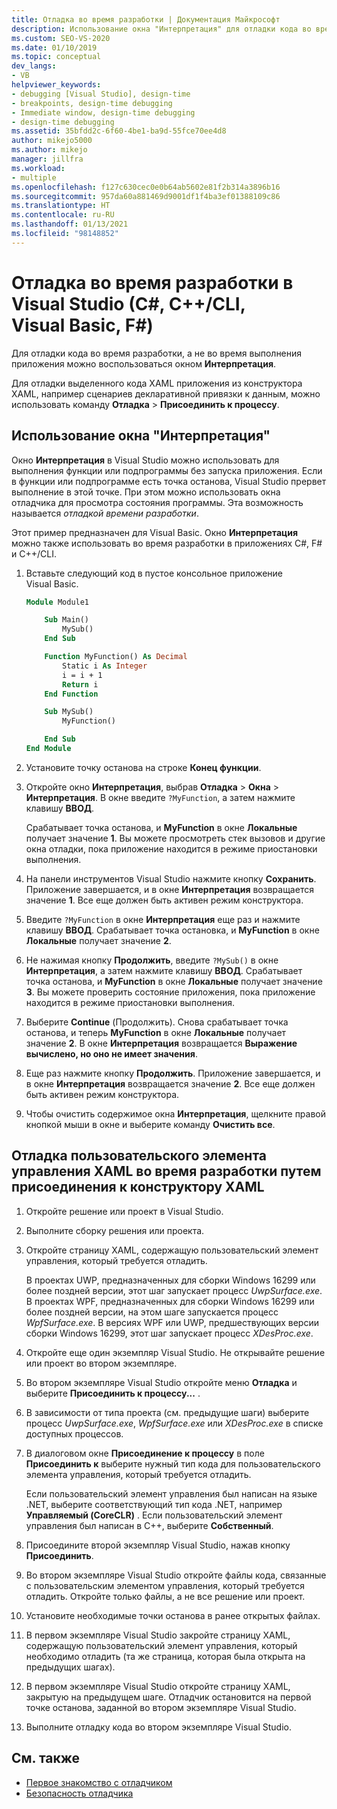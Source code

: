 ```yaml
---
title: Отладка во время разработки | Документация Майкрософт
description: Использование окна "Интерпретация" для отладки кода во время разработки без запуска приложения. Вы можете выполнить функцию и просмотреть ее состояние при достижении точки останова.
ms.custom: SEO-VS-2020
ms.date: 01/10/2019
ms.topic: conceptual
dev_langs:
- VB
helpviewer_keywords:
- debugging [Visual Studio], design-time
- breakpoints, design-time debugging
- Immediate window, design-time debugging
- design-time debugging
ms.assetid: 35bfdd2c-6f60-4be1-ba9d-55fce70ee4d8
author: mikejo5000
ms.author: mikejo
manager: jillfra
ms.workload:
- multiple
ms.openlocfilehash: f127c630cec0e0b64ab5602e81f2b314a3896b16
ms.sourcegitcommit: 957da60a881469d9001df1f4ba3ef01388109c86
ms.translationtype: HT
ms.contentlocale: ru-RU
ms.lasthandoff: 01/13/2021
ms.locfileid: "98148852"
---
```

# <a name="debug-at-design-time-in-visual-studio-c-ccli-visual-basic-f"></a>Отладка во время разработки в Visual Studio (C#, C++/CLI, Visual Basic, F#)

Для отладки кода во время разработки, а не во время выполнения приложения можно воспользоваться окном **Интерпретация**.

Для отладки выделенного кода XAML приложения из конструктора XAML, например сценариев декларативной привязки к данным, можно использовать команду **Отладка** > **Присоединить к процессу**.

## <a name="use-the-immediate-window"></a>Использование окна "Интерпретация"

Окно **Интерпретация** в Visual Studio можно использовать для выполнения функции или подпрограммы без запуска приложения. Если в функции или подпрограмме есть точка останова, Visual Studio прервет выполнение в этой точке. При этом можно использовать окна отладчика для просмотра состояния программы. Эта возможность называется *отладкой времени разработки*.

Этот пример предназначен для Visual Basic. Окно **Интерпретация** можно также использовать во время разработки в приложениях C#, F# и C++/CLI.

1. Вставьте следующий код в пустое консольное приложение Visual Basic.

   ```vb
   Module Module1

       Sub Main()
           MySub()
       End Sub

       Function MyFunction() As Decimal
           Static i As Integer
           i = i + 1
           Return i
       End Function

       Sub MySub()
           MyFunction()

       End Sub
   End Module
   ```

1. Установите точку останова на строке **Конец функции**.

1. Откройте окно **Интерпретация**, выбрав **Отладка** > **Окна** > **Интерпретация**. В окне введите `?MyFunction`, а затем нажмите клавишу **ВВОД**.

   Срабатывает точка останова, и **MyFunction** в окне **Локальные** получает значение **1**. Вы можете просмотреть стек вызовов и другие окна отладки, пока приложение находится в режиме приостановки выполнения.

1. На панели инструментов Visual Studio нажмите кнопку **Сохранить**. Приложение завершается, и в окне **Интерпретация** возвращается значение **1**. Все еще должен быть активен режим конструктора.

1. Введите `?MyFunction` в окне **Интерпретация** еще раз и нажмите клавишу **ВВОД**. Срабатывает точка остановка, и **MyFunction** в окне **Локальные** получает значение **2**.

1. Не нажимая кнопку **Продолжить**, введите `?MySub()` в окне **Интерпретация**, а затем нажмите клавишу **ВВОД**. Срабатывает точка останова, и **MyFunction** в окне **Локальные** получает значение **3**. Вы можете проверить состояние приложения, пока приложение находится в режиме приостановки выполнения.

1. Выберите **Continue** (Продолжить). Снова срабатывает точка останова, и теперь **MyFunction** в окне **Локальные** получает значение **2**. В окне **Интерпретация** возвращается **Выражение вычислено, но оно не имеет значения**.

1. Еще раз нажмите кнопку **Продолжить**. Приложение завершается, и в окне **Интерпретация** возвращается значение **2**. Все еще должен быть активен режим конструктора.

1. Чтобы очистить содержимое окна **Интерпретация**, щелкните правой кнопкой мыши в окне и выберите команду **Очистить все**.

## <a name="debug-a-custom-xaml-control-at-design-time-by-attaching-to-xaml-designer"></a>Отладка пользовательского элемента управления XAML во время разработки путем присоединения к конструктору XAML

1. Откройте решение или проект в Visual Studio.

1. Выполните сборку решения или проекта.

1. Откройте страницу XAML, содержащую пользовательский элемент управления, который требуется отладить.

   В проектах UWP, предназначенных для сборки Windows 16299 или более поздней версии, этот шаг запускает процесс *UwpSurface.exe*. В проектах WPF, предназначенных для сборки Windows 16299 или более поздней версии, на этом шаге запускается процесс *WpfSurface.exe*. В версиях WPF или UWP, предшествующих версии сборки Windows 16299, этот шаг запускает процесс *XDesProc.exe*. 

1. Откройте еще один экземпляр Visual Studio. Не открывайте решение или проект во втором экземпляре.

1. Во втором экземпляре Visual Studio откройте меню **Отладка** и выберите **Присоединить к процессу...** .

1. В зависимости от типа проекта (см. предыдущие шаги) выберите процесс *UwpSurface.exe*, *WpfSurface.exe* или *XDesProc.exe* в списке доступных процессов.

1. В диалоговом окне **Присоединение к процессу** в поле **Присоединить к** выберите нужный тип кода для пользовательского элемента управления, который требуется отладить.

   Если пользовательский элемент управления был написан на языке .NET, выберите соответствующий тип кода .NET, например **Управляемый (CoreCLR)** . Если пользовательский элемент управления был написан в C++, выберите **Собственный**.

1. Присоедините второй экземпляр Visual Studio, нажав кнопку **Присоединить**.

1. Во втором экземпляре Visual Studio откройте файлы кода, связанные с пользовательским элементом управления, который требуется отладить. Откройте только файлы, а не все решение или проект.

1. Установите необходимые точки останова в ранее открытых файлах.

1. В первом экземпляре Visual Studio закройте страницу XAML, содержащую пользовательский элемент управления, который необходимо отладить (та же страница, которая была открыта на предыдущих шагах).

1. В первом экземпляре Visual Studio откройте страницу XAML, закрытую на предыдущем шаге. Отладчик остановится на первой точке останова, заданной во втором экземпляре Visual Studio.

1. Выполните отладку кода во втором экземпляре Visual Studio.

## <a name="see-also"></a>См. также
- [Первое знакомство с отладчиком](../debugger/debugger-feature-tour.md)
- [Безопасность отладчика](../debugger/debugger-security.md)